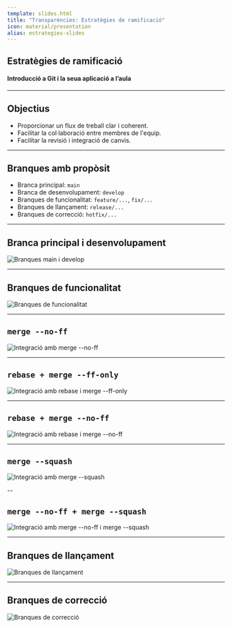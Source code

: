 ```yaml
---
template: slides.html
title: "Transparències: Estratègies de ramificació"
icon: material/presentation
alias: estrategies-slides
---
```


## Estratègies de ramificació

#### Introducció a Git i la seua aplicació a l’aula

---

## Objectius

- Proporcionar un flux de treball clar i coherent.
- Facilitar la col·laboració entre membres de l'equip.
- Facilitar la revisió i integració de canvis.

---

## Branques amb propòsit

- Branca principal: `main`
- Branca de desenvolupament: `develop`
- Branques de funcionalitat: `feature/...`, `fix/...`
- Branques de llançament: `release/...`
- Branques de correcció: `hotfix/...`

---

## Branca principal i desenvolupament

<img class="r-stretch" src="../img/main-develop.png" alt="Branques main i develop">

---

## Branques de funcionalitat

<img class="r-stretch" src="../img/feature.png" alt="Branques de funcionalitat">

---

## `merge --no-ff`

<img class="r-stretch" src="../img/merge_no_ff.png" alt="Integració amb merge --no-ff">

---

## `rebase + merge --ff-only`

<img class="r-stretch" src="../img/rebase_merge_ff.png" alt="Integració amb rebase i merge --ff-only">

---

## `rebase + merge --no-ff`

<img class="r-stretch" src="../img/rebase_merge_no_ff.png" alt="Integració amb rebase i merge --no-ff">

---

<!-- .slide: data-transition="fade-out" -->
## `merge --squash`

<img class="r-stretch" src="../img/merge_squash.png" alt="Integració amb merge --squash">

--

<!-- .slide: data-transition="fade" -->
## `merge --no-ff + merge --squash`

<img class="r-stretch" src="../img/merge_no_ff_squash.png" alt="Integració amb merge --no-ff i merge --squash">

---

## Branques de llançament

<img class="r-stretch" src="../img/release.png" alt="Branques de llançament">

---

## Branques de correcció

<img class="r-stretch" src="../img/hotfix.png" alt="Branques de correcció">
